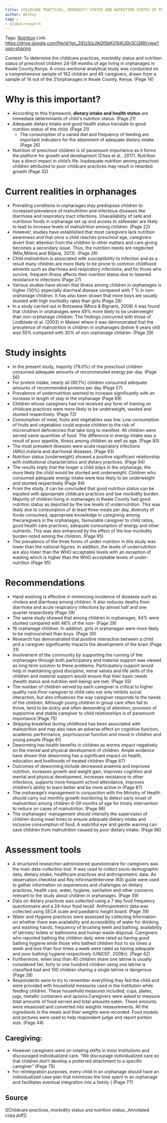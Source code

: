 ```yaml
---
title: CHILDCARE PRACTICES, MORBIDITY STATUS AND NUTRITION STATUS OF PRESCHOOL CHILDREN (24-59 MONTHS) LIVING IN ORPHANAGES IN KWALE COUNTY, KENYA
author: Akshay
tags :
- globalresearch
---
```

Tags: [Nutrition](Roll%20Ups/Nutrition/Nutrition.md)
Link: https://drive.google.com/file/d/1gv_2iEIz5izJtkDt5bKjj1X4U0b3CQ8R/view?usp=sharing

Context: To determine the childcare practices, morbidity status and nutrition status of preschool children 24-59 months of age living in orphanages in Kwale County,Kenya. A cross-sectional analytical study was conducted on a comprehensive sample of 162 children and 45 caregivers, drawn from a sample of 14 out of the 21orphanages in Kwale County, Kenya. (Page 14)

# Why is this important?
- According to this framework, **dietary intake and health status** are immediate determinants of child's nutrition status. (Page 21)
- Adequate dietary intake and good health status translate to good nutrition status of the child. (Page 21)
	- The consumption of a varied diet and frequency of feeding are important indicators for the attainment of adequate dietary intake. (Page 26)
- Nutrition of preschool children is of paramount importance as it forms the platform for growth and development (Chea et al., 2017). Nutrition has a direct impact in child’s life. Inadequate nutrition among preschool children attributed to poor childcare practices may result in retarded growth (Page 32)


# Current realities in orphanages

- Prevailing conditions in orphanages may predispose children to increased prevalence of malnutrition and infectious diseases like diarrhoea and respiratory tract infections. Unavailability of safe and nutritious foods in orphanage set up and access to safewater are likely to lead to increase levels of malnutrition among children. (Page 22) 
- However, studies have established that most caregivers lack nutrition awareness and that once a child reaches preschool age, caregivers divert their attention from the children to other matters and care giving becomes a secondary issue. Thus, the nutrition needs are neglected (Mile,Milena and Biljana, 2013). (Page 26)
- Child malnutrition is associated with susceptibility to infection and as a result many children are more likely to be prone to common childhood ailments such as diarrhoea and respiratory infections; and for those who survive, frequent illness affects their nutrition status due to lowered resistance to infections (Page 27)
- Various studies have shown that illness among children in orphanages is higher (30%) especially diarrheal disease compared with 7 % in non-orphanage children. It has also been shown that more boys are usually stunted with high morbidity rates than girls (Page 28)
- In a study carried out in Botswana (Misra & Bignami, 2008) it was found that children in orphanages were 49% more likely to be underweight than non-orphanage children. The findings concurred with those of Lindblade et al. (2003) in Malawi where it was demonstrated that the prevalence of malnutrition in children in orphanages (below 6 years old) was 55% compared with 30% of non-orphanage children. (Page 29)

# Study insights
- In the present study, majority (79.0%) of the preschool children consumed adequate amounts of recommended energy per day. (Page 56)
- For protein intake, nearly all (90.1%) children consumed adequate amounts of recommended proteins per day (Page 57)
- Prevalence of undernutrition seemed to increase significantly with an increase in length of stay in the orphanage (Page 69)
- Children whose caregivers had not received any form of training on childcare practices were more likely to be underweight, wasted and stunted respectively. (Page 72)
- Consumption of meat, fruits and vegetables was low. Low consumption of fruits and vegetables could expose children to the risk of micronutrient deficiencies that take long to manifest. All children were served same quantities of food. The difference in energy intake was a result of poor appetite, illness among children as well as age. (Page 93)
- The most prevalent illnesses were acute respiratory infections (ARIs),malaria and diarrhoeal diseases. (Page 93)
- Nutrition status (underweight) showed a positive significant relationship with institutional characteristics and dietary practices. (Page 94)
- The results imply that the longer a child stays in the orphanage, the more likely the child would be stunted and underweight. Children who consumed adequate energy intake were less likely to be underweight and stunted respectively (Page 94)
- From the study, it can be concluded that good nutrition status can be equated with appropriate childcare practices and low morbidity burden. Majority of children living in orphanages in Kwale County had good nutrition status as depicted by the low levels of undernutrition. This was likely due to consumption of at least three meals per day, diversity of foods consumed, appropriate knowledge in caregiving among thecaregivers in the orphanages, favourable caregiver to child ratios, good health care practices, adequate consumption of energy and other nutrients. This was also enhanced by the effect of the low morbidity burden noted among the children. (Page 95)
- The prevalence of the three forms of under-nutrition in this study was lower than the national figures. In addition, the levels of undernutrition are also lower than the WHO acceptable levels with an exception of wasting which is higher than the WHO acceptable levels of under-nutrition (Page 95)


# Recommendations
- Hand washing is effective in minimizing incidence of diseases such as cholera and diarrhoea among children. It also reduces deaths from diarrhoea and acute respiratory infections by almost half and one quarter respectively (Page 28)
- The same study showed that among children in orphanages, 64% were stunted compared with 46% of the non- (Page 29)
- 16 orphanage children. In addition, girls in orphanages were more likely to be malnourished than boys. (Page 30)
- Research has demonstrated that positive interaction between a child and a caregiver significantly impacts the development of the brain (Page 31)
- Involvement of the community by supporting the running of the orphanages through both participatory and material support was viewed as long term solution to these problems. Participatory support would help in maintaining good discipline, moral values and life skills of the children and material support would ensure that their basic needs (health status and nutrition well-being) are met. (Page 55)
- The number of children served by each caregiver is critical to higher quality care.Poor caregiver to child ratio not only inhibits social interaction, but also influences the way caregiver responds to the needs of the children. Although young children in group care often fail to thrive, tend to be sickly and often demanding of attention; provision of supportive and stable caregiver to child relationships is of paramount importance (Page 75)
- Skipping breakfast during childhood has been associated with malnutrition and may also have an adverse effect on cognitive function, academic performance, psychosocial function and mood in children and young people (Page 81)
- Deworming has health benefits in children as worms impact negatively on the mental and physical development of children. Ample evidence have shown that deworming has a significant impact on health, education and livelihoods of treated children (Page 87)
- Outcomes of deworming include decreased anaemia and improves nutrition, increases growth and weight gain, improves cognition and mental and physical development, increases resistance to other infections, supports more frequent school attendance, improves children’s ability to learn better and be more active in (Page 87)
- The orphanage’s management in conjunction with the Ministry of Health should carry out monthly growth monitoring to detect early onset of malnutrition among children 6-59 months of age for timely intervention to reduce on cases of malnutrition. (Page 96)
- The orphanages’ management should intensify the supervision of children during meal times to ensure adequate dietary intake and inclusive consumption of food. A watchful eye and gentle warning can save children from malnutrition caused by poor dietary intake. (Page 96)


# Assessment tools
- A structured researcher-administered questionnaire for caregivers was the main data-collection tool. It was used to collect socio-demographic data, dietary intake, healthcare practices and anthropometric data. An observation checklist and Key InformantInterview (KII) guide were used to gather information on experiences and challenges on dietary practices, health care, water, hygiene, sanitation and other concerns relevant to the study about children in orphanages. (Page 39)
- Data on dietary practices was collected using a 7 day food frequency questionnaire and a 24-hour food recall. Anthropometric data was collected using SECA scale and paediatric height board. (Page 39)
- Water and Hygiene practices were assessed by collecting information on whether there was availability and accessibility of water for drinking and washing hands, frequency of brushing teeth and bathing, availability of latrines/ toilets or bathrooms and human waste disposal. Caregivers who reported bathing the children daily were rated as having good bathing hygiene while those who bathed children four to six times a week and less than four times a week were rated as having adequate and poor bathing hygiene respectively (UNICEF, 2009c). (Page 42)
- Furthermore, when less than 40 children share one latrine is usually considered fair, forty to one hundred children using one latrine is classified bad and 100 children sharing a single latrine is dangerous (Page 28)
- Respondents were to try to remember everything they fed the child and were provided with household measures used in the institution while feeding children. These household measures included; cups, plates, jugs, metallic containers and spoons.Caregivers were asked to measure total amounts of food served and total amounts eaten. These amounts were measured and converted into weights measurements. All the ingredients in the meals and their weights were recorded. Food models and pictures were used to help respondent judge and report portion size. (Page 44)

## Caregiving:
- However caregivers were on rotating shifts in most institutions and discouraged individualized care. “We discourage individualized care so that children don’t develop a preferred attachment to a specific caregiver” (Page 75)
- For reintegration purposes, every child in an orphanage should have an individualized case plan that minimizes the time spent in an orphanage and facilitates eventual integration into a family ( (Page 77)

## Source
[[Childcare practices, morbidity status and nutrition status._Annotated copy.pdf]]
